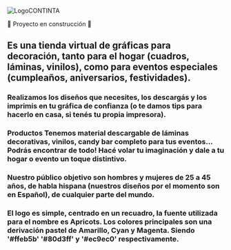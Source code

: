 ![LogoCONTINTA](https://user-images.githubusercontent.com/111333854/184991452-6cad8bef-75fb-4bd6-b11f-9510eb5d1a76.png)


:construction: Proyecto en construcción :construction: 

## Es una tienda virtual de **gráficas para decoración**, tanto para el hogar (cuadros, láminas, vinilos), como para eventos especiales (cumpleaños, aniversarios, festividades). 

### Realizamos los diseños que necesites, los descargás y los imprimís en tu gráfica de confianza (o te damos tips para hacerlo en casa, si tenés tu propia impresora). 

### **Productos** Tenemos material descargable de láminas decorativas, vinilos, candy bar completo para tus eventos... Podrás encontrar de todo! Hacé volar tu imaginación y dale a tu hogar o evento un toque distintivo. 

### Nuestro público objetivo son hombres y mujeres de 25 a 45 años, de habla hispana (nuestros diseños por el momento son en Español), de cualquier parte del mundo. 

### El logo es simple, centrado en un recuadro, la **fuente** utilizada para el nombre es **Apricots**. Los colores principales son una derivación pastel de Amarillo, Cyan y Magenta. Siendo '#ffeb5b' '#80d3ff' y '#ec9ec0' respectivamente. 
